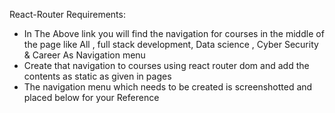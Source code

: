 
React-Router  Requirements:

- In The Above link you will find the navigation for courses in the middle of the page like All , full stack development, Data science , Cyber Security & Career As Navigation menu
- Create that navigation to courses using react router dom and add the contents as static as given in pages
- The navigation menu which needs to be created is screenshotted and placed below for your 
Reference
